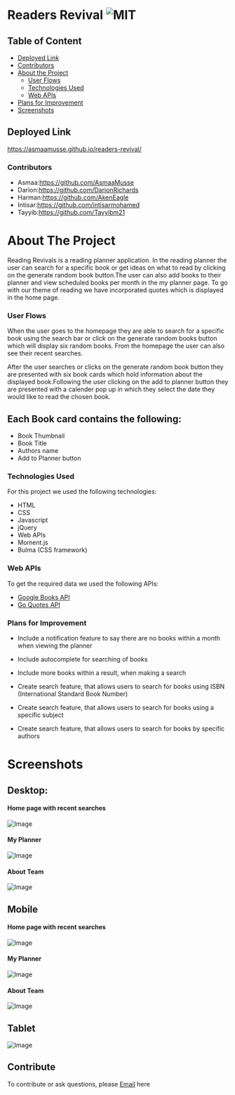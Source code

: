 # Readers Revival ![MIT](https://img.shields.io/static/v1?label=MIT&message=License&color=orange)

## Table of Content

- [Deployed Link](#deployed-link)
- [Contributors](#contributors)
- [About the Project](#about-the-project)
  - [User Flows](#user-flows)
  - [Technologies Used](#technologies-used)
  - [Web APIs](#web-apis)
- [Plans for Improvement](#plans-for-improvement)
- [Screenshots](#screenshots)

## Deployed Link
https://asmaamusse.github.io/readers-revival/

### Contributors

- Asmaa:https://github.com/AsmaaMusse
- Darion:https://github.com/DarionRichards
- Harman:https://github.com/AkenEagle
- Intisar:https://github.com/intisarmohamed
- Tayyib:https://github.com/Tayyibm21

# About The Project

Reading Revivals is a reading planner application. In the reading planner the user can search for a specific book or get ideas on what to read by clicking on the generate random book button.The user can also add books to their planner and view scheduled books per month in the my planner page. To go with our theme of reading we have incorporated quotes which is displayed in the home page.

### User Flows

When the user goes to the homepage they are able to search for a specific book using the search bar or click on the generate random books button which will display six random books. From the homepage the user can also see their recent searches.

After the user searches or clicks on the generate random book button they are presented with six book cards which hold information about the displayed book.Following the user clicking on the add to planner button they are presented with a calender pop up in which they select the date they would like to read the chosen book.

## Each Book card contains the following:

- Book Thumbnail
- Book Title
- Authors name
- Add to Planner button

### Technologies Used

For this project we used the following technologies:

- HTML
- CSS
- Javascript
- jQuery
- Web APIs
- Moment.js
- Bulma (CSS framework)

### Web APIs

To get the required data we used the following APIs:

- [Google Books API](https://developers.google.com/books/docs/v1/using)
- [Go Quotes API](https://goquotes.docs.apiary.io/#reference)

### Plans for Improvement

- Include a notification feature to say there are no books within a month when viewing the planner

- Include autocomplete for searching of books

- Include more books within a result, when making a search

- Create search feature, that allows users to search for books using ISBN (International Standard Book Number)

- Create search feature, that allows users to search for books using a specific subject

- Create search feature, that allows users to search for books by specific authors

# Screenshots

## Desktop:

#### Home page with recent searches

![Image](./assets/screenshots/home-page-with-recent-searches.jpg)

#### My Planner

![Image](assets/images/img/myplanner-desktop.jpg)

#### About Team

![Image](assets/images/img/About-team-desktop.jpg)

## Mobile

#### Home page with recent searches

![Image](assets/images/img/mobile-recent-searches.png)

#### My Planner

![Image](assets/images/img/my-planner-mobile.jpg)

#### About Team

![Image](assets/images/img/mobile-about-teams.jpg)

## Tablet

![Image](assets/images/img/tablet.jpg)

## Contribute

To contribute or ask questions, please <a href="https://mail.google.com/mail/u/0/?tf=cm&to=asmaamusse03@gmail.com&cc&bcc&su&body&fs=1">Email</a> here


